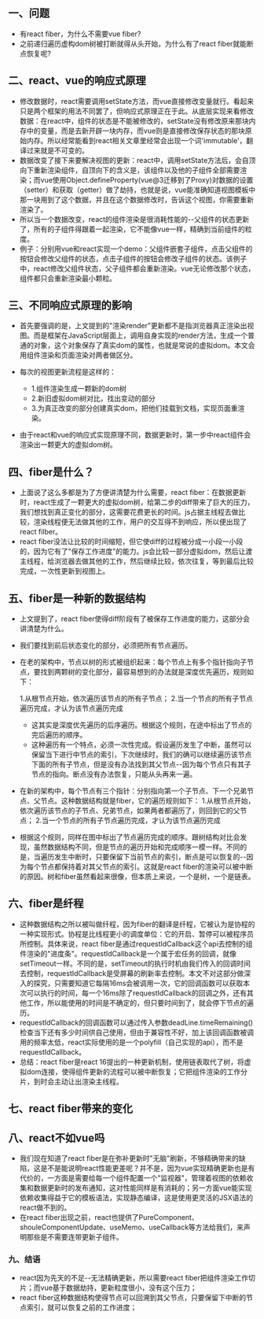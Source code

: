 ## 一、问题

- 有react fiber，为什么不需要vue fiber?
- 之前递归遍历虚构dom树被打断就得从头开始，为什么有了react fiber就能断点恢复呢?

## 二、react、vue的响应式原理

- 修改数据时，react需要调用setState方法，而vue直接修改变量就行。看起来只是两个框架的用法不同罢了，但响应式原理正在于此。从底层实现来看修改数据：在react中，组件的状态是不能被修改的，setState没有修改原来那块内存中的变量，而是去新开辟一块内存，而vue则是直接修改保存状态的那块原始内存。所以经常能看到react相关文章里经常会出现一个词'immutable'，翻译过来就是不可变的。
- 数据改变了接下来要解决视图的更新：react中，调用setState方法后，会自顶向下重新渲染组件，自顶向下的含义是，该组件以及他的子组件全部需要渲染；而vue使用Object.defineProperty(vue@3迁移到了Proxy)对数据的设置（setter）和获取（getter）做了劫持，也就是说，vue能准确知道视图模板中那一块用到了这个数据，并且在这个数据修改时，告诉这个视图，你需要重新渲染了。
- 所以当一个数据改变，react的组件渲染是很消耗性能的--父组件的状态更新了，所有的子组件得跟着一起渲染，它不能像vue一样，精确到当前组件的粒度。
- 例子：分别用vue和react实现一个demo：父组件嵌套子组件，点击父组件的按钮会修改父组件的状态，点击子组件的按钮会修改子组件的状态。该例子中，react修改父组件状态，父子组件都会重新渲染。vue无论修改那个状态，组件都只会重新渲染最小颗粒。

## 三、不同响应式原理的影响

- 首先要强调的是，上文提到的"渲染render"更新都不是指浏览器真正渲染出视图。而是框架在JavaScript层面上，调用自身实现的render方法，生成一个普通的对象，这个对象保存了真实dom的属性，也就是常说的虚拟dom。本文会用组件渲染和页面渲染对两者做区分。
- 每次的视图更新流程是这样的：

     - 1.组件渲染生成一颗新的dom树
     - 2.新旧虚拟dom树对比，找出变动的部分
     - 3.为真正改变的部分创建真实dom，把他们挂载到文档，实现页面重渲染。

- 由于react和vue的响应式实现原理不同，数据更新时，第一步中react组件会渲染出一颗更大的虚拟dom树。

## 四、fiber是什么？

- 上面说了这么多都是为了方便讲清楚为什么需要，react fiber：在数据更新时，react生成了一颗更大的虚拟dom树，给第二步的diff带来了巨大的压力，我们想找到真正变化的部分，这需要花费更长的时间。js占据主线程去做比较，渲染线程便无法做其他的工作，用户的交互得不到响应，所以便出现了react filber。
- react fiber没法让比较的时间缩短，但它使diff的过程被分成一小段一小段的，因为它有了"保存工作进度"的能力。js会比较一部分虚拟dom，然后让渡主线程，给浏览器去做其他的工作，然后继续比较，依次往复，等到最后比较完成，一次性更新到视图上。

## 五、fiber是一种新的数据结构

- 上文提到了，react fiber使得diff阶段有了被保存工作进度的能力，这部分会讲清楚为什么。
- 我们要找到前后状态变化的部分，必须把所有节点遍历。
- 在老的架构中，节点以树的形式被组织起来：每个节点上有多个指针指向子节点，要找到两颗树的变化部分，最容易想到的办法就是深度优先遍历，规则如下：

  1.从根节点开始，依次遍历该节点的所有子节点；
  2.当一个节点的所有子节点遍历完成，才认为该节点遍历完成

  - 这其实是深度优先遍历的后序遍历。根据这个规则，在途中标出了节点的完后遍历的顺序。
  - 这种遍历有一个特点，必须一次性完成。假设遍历发生了中断，虽然可以保留当下进行中节点的索引，下次继续时，我们的确可以继续遍历该节点下面的所有子节点，但是没有办法找到其父节点--因为每个节点只有其子节点的指向。断点没有办法恢复，只能从头再来一遍。
- 在新的架构中，每个节点有三个指针：分别指向第一个子节点、下一个兄弟节点、父节点。这种数据结构就是fiber，它的遍历规则如下：
  1.从根节点开始，依次遍历该节点的子节点、兄弟节点，如果两者都遍历了，则回到它的父节点；
  2.当一个节点的所有子节点遍历完成，才认为该节点遍历完成

- 根据这个规则，同样在图中标出了节点遍历完成的顺序。跟树结构对比会发现，虽然数据结构不同，但是节点的遍历开始和完成顺序一模一样。不同的是，当遍历发生中断时，只要保留下当前节点的索引，断点是可以恢复的--因为每个节点都保持着对其父节点的索引。这就是react fiber的渲染可以被中断的原因。树和fiber虽然看起来很像，但本质上来说，一个是树，一个是链表。

## 六、fiber是纤程

- 这种数据结构之所以被叫做纤程，因为fiber的翻译是纤程，它被认为是协程的一种实现形式。协程是比线程更小的调度单位：它的开启、暂停可以被程序员所控制。具体来说，react fiber是通过requestIdCallback这个api去控制的组件渲染的"进度条"。requestIdCallback是一个属于宏任务的回调，就像setTimeout一样。不同的是，setTimeout的执行时机由我们传入的回调时间去控制，requestIdCallback是受屏幕的刷新率去控制。本文不对这部分做深入的探究，只需要知道它每隔16ms会被调用一次，它的回调函数可以获取本次可以执行的时间，每一个16ms除了requestIdCallback的回调之外，还有其他工作，所以能使用的时间是不确定的，但只要时间到了，就会停下节点的遍历。
- requestIdCallback的回调函数可以通过传入参数deadLine.timeRemaining()检查当下还有多少时间供自己使用，但由于兼容性不好，加上该回调函数被调用的频率太低，react实际使用的是一个polyfill（自己实现的api），而不是requestIdCallback。
- 总结：react fiber是react 16提出的一种更新机制，使用链表取代了树，将虚拟dom连接，使得组件更新的流程可以被中断恢复；它把组件渲染的工作分片，到时会主动让出渲染主线程。

## 七、react fiber带来的变化

## 八、react不如vue吗

- 我们现在知道了react fiber是在弥补更新时"无脑"刷新，不够精确带来的缺陷，这是不是能说明react性能更差呢？并不是，因为vue实现精确更新也是有代价的，一方面是需要给每一个组件配置一个"监视器"，管理着视图的依赖收集和数据更新时的发布通知，这对性能同样是有消耗的；另一方面vue能实现依赖收集得益于它的模板语法，实现静态编译，这是使用更灵活的JSX语法的react做不到的。
- 在react fiber出现之前，react也提供了PureComponent、shouleComponentUpdate、useMemo、useCallback等方法给我们，来声明那些是不需要连带更新子组件。

### 九、结语

- react因为先天的不足--无法精确更新，所以需要react fiber把组件渲染工作切片；而vue基于数据劫持，更新粒度很小，没有这个压力；
- react fiber这种数据结构使得节点可以回溯到其父节点，只要保留下中断的节点索引，就可以恢复之前的工作进度；

